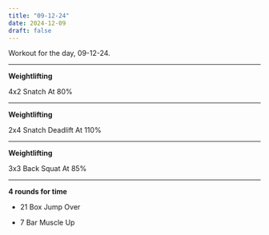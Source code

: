 ```yaml
---
title: "09-12-24"
date: 2024-12-09
draft: false
---
```


Workout for the day, 09-12-24.

---

**Weightlifting**

4x2 Snatch At 80%

---

**Weightlifting**

2x4 Snatch Deadlift At 110%

---

**Weightlifting**

3x3 Back Squat At 85%

---

**4 rounds for time**

- 21 Box Jump Over

- 7 Bar Muscle Up

